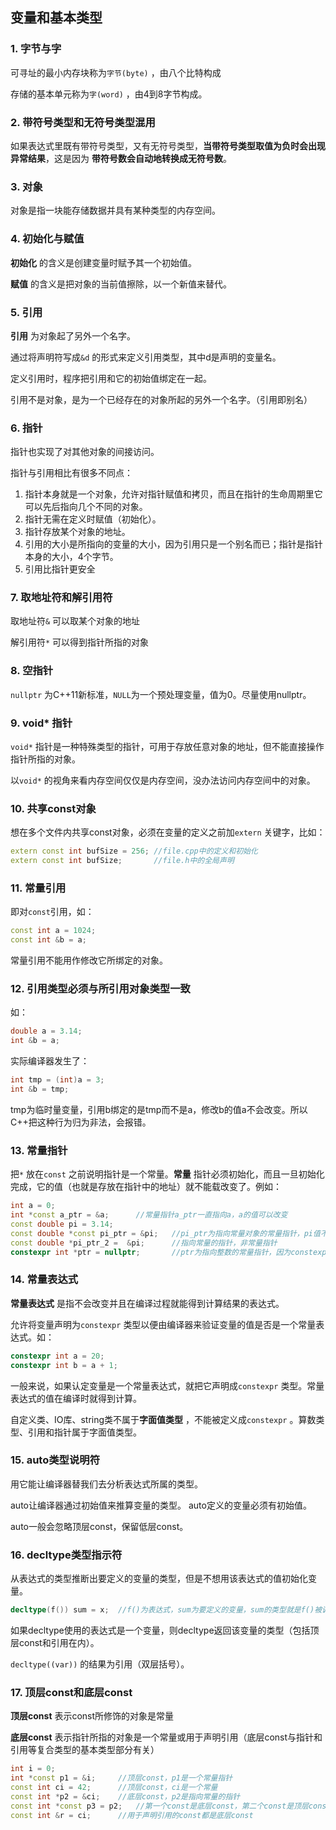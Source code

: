 ## 变量和基本类型

### 1. 字节与字

可寻址的最小内存块称为`字节(byte)` ，由八个比特构成

存储的基本单元称为`字(word)` ，由4到8字节构成。

### 2. 带符号类型和无符号类型混用

如果表达式里既有带符号类型，又有无符号类型，**当带符号类型取值为负时会出现异常结果**，这是因为 **带符号数会自动地转换成无符号数**。

### 3. 对象

对象是指一块能存储数据并具有某种类型的内存空间。

### 4. 初始化与赋值

**初始化** 的含义是创建变量时赋予其一个初始值。

**赋值** 的含义是把对象的当前值擦除，以一个新值来替代。  

### 5. 引用

**引用** 为对象起了另外一个名字。

通过将声明符写成`&d` 的形式来定义引用类型，其中d是声明的变量名。

定义引用时，程序把引用和它的初始值绑定在一起。

引用不是对象，是为一个已经存在的对象所起的另外一个名字。（引用即别名）

### 6. 指针

指针也实现了对其他对象的间接访问。

指针与引用相比有很多不同点：

1. 指针本身就是一个对象，允许对指针赋值和拷贝，而且在指针的生命周期里它可以先后指向几个不同的对象。
2.  指针无需在定义时赋值（初始化）。
3.  指针存放某个对象的地址。
4.  引用的大小是所指向的变量的大小，因为引用只是一个别名而已；指针是指针本身的大小，4个字节。
5. 引用比指针更安全

### 7. 取地址符和解引用符

取地址符`&` 可以取某个对象的地址

解引用符`*` 可以得到指针所指的对象

### 8. 空指针

`nullptr` 为C++11新标准，`NULL`为一个预处理变量，值为0。尽量使用nullptr。

### 9. void* 指针

`void*` 指针是一种特殊类型的指针，可用于存放任意对象的地址，但不能直接操作指针所指的对象。

以`void*` 的视角来看内存空间仅仅是内存空间，没办法访问内存空间中的对象。

### 10. 共享const对象

想在多个文件内共享const对象，必须在变量的定义之前加`extern` 关键字，比如：

```c++
extern const int bufSize = 256;	//file.cpp中的定义和初始化
extern const int bufSize;		//file.h中的全局声明
```

### 11. 常量引用

即对`const`引用，如：

```c++
const int a = 1024;
const int &b = a;	
```

常量引用不能用作修改它所绑定的对象。

### 12. 引用类型必须与所引用对象类型一致

如：

```c++
double a = 3.14;
int &b = a;
```

实际编译器发生了：

```c++
int tmp = (int)a = 3;
int &b = tmp;
```

tmp为临时量变量，引用b绑定的是tmp而不是a，修改b的值a不会改变。所以C++把这种行为归为非法，会报错。

### 13. 常量指针

把`*` 放在`const` 之前说明指针是一个常量。**常量** 指针必须初始化，而且一旦初始化完成，它的值（也就是存放在指针中的地址）就不能载改变了。例如：

```c++
int a = 0;
int *const a_ptr = &a;		//常量指针a_ptr一直指向a，a的值可以改变
const double pi = 3.14;
const double *const pi_ptr = &pi;	//pi_ptr为指向常量对象的常量指针，pi值不可变
const double *pi_ptr_2 =  &pi;		//指向常量的指针，非常量指针
constexpr int *ptr = nullptr;		//ptr为指向整数的常量指针，因为constexpr把所定义的对象置为了顶层const
```

### 14. 常量表达式

**常量表达式** 是指不会改变并且在编译过程就能得到计算结果的表达式。

允许将变量声明为`constexpr` 类型以便由编译器来验证变量的值是否是一个常量表达式。如：

```c++
constexpr int a = 20;
constexpr int b = a + 1;
```

一般来说，如果认定变量是一个常量表达式，就把它声明成`constexpr` 类型。常量表达式的值在编译时就得到计算。

自定义类、IO库、string类不属于**字面值类型** ，不能被定义成`constexpr`  。算数类型、引用和指针属于字面值类型。

### 15. auto类型说明符

用它能让编译器替我们去分析表达式所属的类型。

auto让编译器通过初始值来推算变量的类型。 auto定义的变量必须有初始值。

auto一般会忽略顶层const，保留低层const。

### 16. decltype类型指示符

从表达式的类型推断出要定义的变量的类型，但是不想用该表达式的值初始化变量。

```c++
decltype(f()) sum = x;	//f()为表达式，sum为要定义的变量，sum的类型就是f()被调用时返回的类型
```

如果decltype使用的表达式是一个变量，则decltype返回该变量的类型（包括顶层const和引用在内）。

`decltype((var))` 的结果为引用（双层括号）。

### 17. 顶层const和底层const

**顶层const** 表示const所修饰的对象是常量

**底层const** 表示指针所指的对象是一个常量或用于声明引用（底层const与指针和引用等复合类型的基本类型部分有关）

```c++
int i = 0;
int *const p1 = &i;		//顶层const，p1是一个常量指针
const int ci = 42;		//顶层const，ci是一个常量
const int *p2 = &ci;	//底层const，p2是指向常量的指针
const int *const p3 = p2;	//第一个const是底层const，第二个const是顶层const
const int &r = ci;		//用于声明引用的const都是底层const
```



​                                                                                                       

